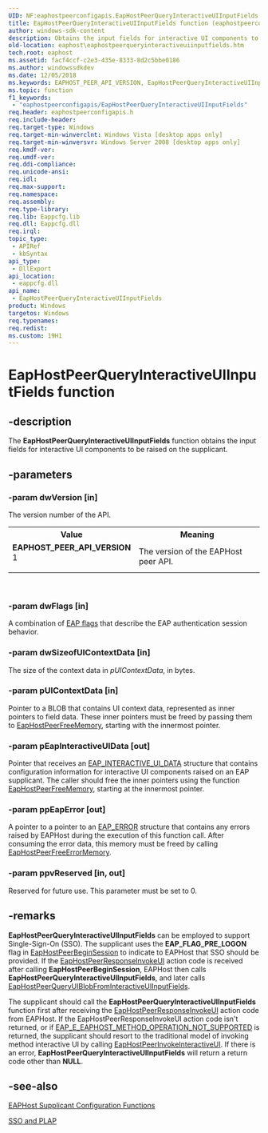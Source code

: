 ```yaml
---
UID: NF:eaphostpeerconfigapis.EapHostPeerQueryInteractiveUIInputFields
title: EapHostPeerQueryInteractiveUIInputFields function (eaphostpeerconfigapis.h)
author: windows-sdk-content
description: Obtains the input fields for interactive UI components to be raised on the supplicant.
old-location: eaphost\eaphostpeerqueryinteractiveuiinputfields.htm
tech.root: eaphost
ms.assetid: facf4ccf-c2e3-435e-8333-8d2c5bbe0186
ms.author: windowssdkdev
ms.date: 12/05/2018
ms.keywords: EAPHOST_PEER_API_VERSION, EapHostPeerQueryInteractiveUIInputFields, EapHostPeerQueryInteractiveUIInputFields function [EAPHost], eaphost.eaphostpeerqueryinteractiveuiinputfields, eaphostpeerconfigapis/EapHostPeerQueryInteractiveUIInputFields
ms.topic: function
f1_keywords: 
 - "eaphostpeerconfigapis/EapHostPeerQueryInteractiveUIInputFields"
req.header: eaphostpeerconfigapis.h
req.include-header: 
req.target-type: Windows
req.target-min-winverclnt: Windows Vista [desktop apps only]
req.target-min-winversvr: Windows Server 2008 [desktop apps only]
req.kmdf-ver: 
req.umdf-ver: 
req.ddi-compliance: 
req.unicode-ansi: 
req.idl: 
req.max-support: 
req.namespace: 
req.assembly: 
req.type-library: 
req.lib: Eappcfg.lib
req.dll: Eappcfg.dll
req.irql: 
topic_type:
 - APIRef
 - kbSyntax
api_type:
 - DllExport
api_location:
 - eappcfg.dll
api_name:
 - EapHostPeerQueryInteractiveUIInputFields
product: Windows
targetos: Windows
req.typenames: 
req.redist: 
ms.custom: 19H1
---
```


# EapHostPeerQueryInteractiveUIInputFields function


## -description


The <b>EapHostPeerQueryInteractiveUIInputFields</b> function obtains the input fields for interactive UI components to be raised on the supplicant.


## -parameters




### -param dwVersion [in]

The version number of the API. 

<table>
<tr>
<th>Value</th>
<th>Meaning</th>
</tr>
<tr>
<td width="40%"><a id="EAPHOST_PEER_API_VERSION"></a><a id="eaphost_peer_api_version"></a><dl>
<dt><b>EAPHOST_PEER_API_VERSION</b></dt>
<dt>1</dt>
</dl>
</td>
<td width="60%">
The version of the EAPHost peer API.

</td>
</tr>
</table>
 


### -param dwFlags [in]

A combination of <a href="https://docs.microsoft.com/previous-versions/windows/desktop/eaphost/eap-method-flags">EAP flags</a> that describe the  EAP authentication session behavior.


### -param dwSizeofUIContextData [in]

The size of the context data in <i>pUIContextData</i>, in bytes.


### -param pUIContextData [in]

Pointer to a BLOB that contains UI context data, represented as inner pointers to field data. These inner pointers must be freed by passing them to <a href="https://docs.microsoft.com/previous-versions/windows/desktop/api/eaphostpeerconfigapis/nf-eaphostpeerconfigapis-eaphostpeerfreememory">EapHostPeerFreeMemory</a>, starting with the innermost pointer.


### -param pEapInteractiveUIData [out]

Pointer that receives an <a href="https://docs.microsoft.com/previous-versions/windows/desktop/api/eaptypes/ns-eaptypes-_eap_interactive_ui_data">EAP_INTERACTIVE_UI_DATA</a> structure that contains configuration information for interactive UI components raised on an EAP supplicant. The caller should free the inner pointers
                using the function <a href="https://docs.microsoft.com/previous-versions/windows/desktop/api/eaphostpeerconfigapis/nf-eaphostpeerconfigapis-eaphostpeerfreememory">EapHostPeerFreeMemory</a>, starting at the innermost pointer.


### -param ppEapError [out]

A pointer to a pointer to an <a href="https://docs.microsoft.com/previous-versions/windows/desktop/api/eaptypes/ns-eaptypes-_eap_error">EAP_ERROR</a> structure that contains any errors raised by EAPHost during  the execution of this function call. After consuming the error data, this memory must be freed by calling <a href="https://docs.microsoft.com/previous-versions/windows/desktop/api/eaphostpeerconfigapis/nf-eaphostpeerconfigapis-eaphostpeerfreeerrormemory">EapHostPeerFreeErrorMemory</a>.


### -param ppvReserved [in, out]

Reserved for future use. This parameter must be set to 0.


## -remarks



<b>EapHostPeerQueryInteractiveUIInputFields</b> can be employed to support Single-Sign-On (SSO). The supplicant  uses the <b>EAP_FLAG_PRE_LOGON</b> flag in <a href="https://docs.microsoft.com/previous-versions/windows/desktop/api/eappapis/nf-eappapis-eaphostpeerbeginsession">EapHostPeerBeginSession</a> to indicate to EAPHost that SSO should be provided. If the <a href="https://docs.microsoft.com/previous-versions/windows/desktop/api/eaphostpeertypes/ne-eaphostpeertypes-tageaphostpeerresponseaction">EapHostPeerResponseInvokeUI</a> action code is received after calling <b>EapHostPeerBeginSession</b>, EAPHost then calls <b>EapHostPeerQueryInteractiveUIInputFields</b>, and later calls <a href="https://docs.microsoft.com/previous-versions/windows/desktop/api/eaphostpeerconfigapis/nf-eaphostpeerconfigapis-eaphostpeerqueryuiblobfrominteractiveuiinputfields">EapHostPeerQueryUIBlobFromInteractiveUIInputFields</a>. 

The supplicant should call the <b>EapHostPeerQueryInteractiveUIInputFields</b> function first after receiving the <a href="https://docs.microsoft.com/previous-versions/windows/desktop/api/eaphostpeertypes/ne-eaphostpeertypes-tageaphostpeerresponseaction">EapHostPeerResponseInvokeUI</a> action code from EAPHost. If the EapHostPeerResponseInvokeUI action code  isn't returned, or if  <a href="https://docs.microsoft.com/previous-versions/windows/desktop/eaphost/eap-related-error-and-information-constants">EAP_E_EAPHOST_METHOD_OPERATION_NOT_SUPPORTED</a> is returned, the supplicant should resort to the traditional model of invoking method interactive UI by calling <a href="https://docs.microsoft.com/previous-versions/windows/desktop/api/eaphostpeerconfigapis/nf-eaphostpeerconfigapis-eaphostpeerinvokeinteractiveui">EapHostPeerInvokeInteractiveUI</a>. If there is an error, <b>EapHostPeerQueryInteractiveUIInputFields</b> will return a return code other than <b>NULL</b>. 




## -see-also




<a href="https://docs.microsoft.com/previous-versions/windows/desktop/eaphost/eap-host-supplicant-configuration-functions">EAPHost Supplicant Configuration Functions</a>



<a href="https://docs.microsoft.com/previous-versions/windows/desktop/eaphost/understanding-sso-and-plap">SSO and PLAP</a>
 

 

